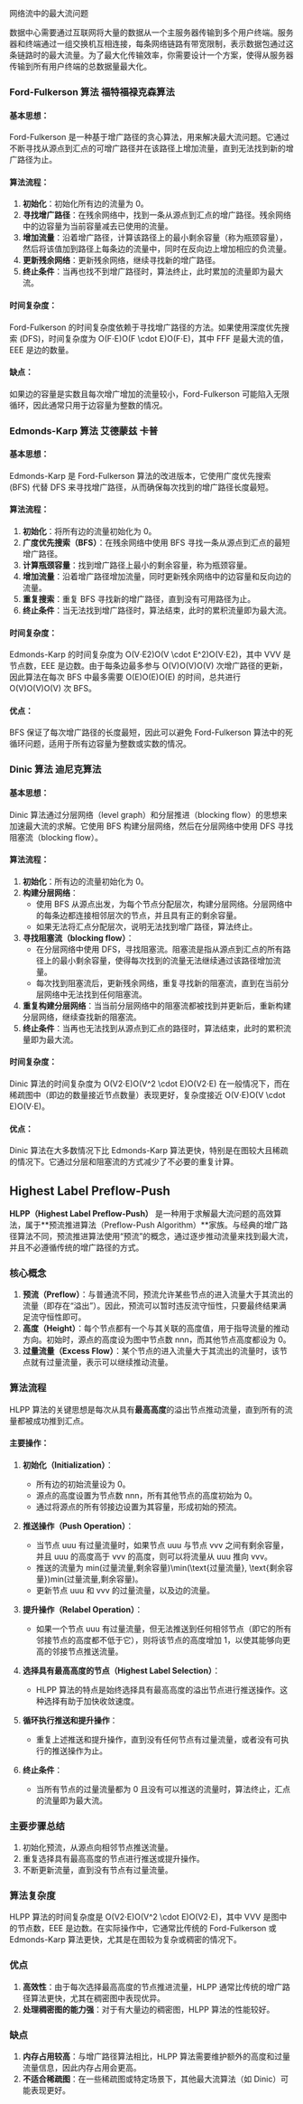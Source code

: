 网络流中的最大流问题

数据中心需要通过互联网将大量的数据从一个主服务器传输到多个用户终端。服务器和终端通过一组交换机互相连接，每条网络链路有带宽限制，表示数据包通过这条链路时的最大流量。为了最大化传输效率，你需要设计一个方案，使得从服务器传输到所有用户终端的总数据量最大化。

### Ford-Fulkerson 算法 福特福禄克森算法

#### 基本思想：

Ford-Fulkerson 是一种基于增广路径的贪心算法，用来解决最大流问题。它通过不断寻找从源点到汇点的可增广路径并在该路径上增加流量，直到无法找到新的增广路径为止。

#### 算法流程：

1. **初始化**：初始化所有边的流量为 0。
2. **寻找增广路径**：在残余网络中，找到一条从源点到汇点的增广路径。残余网络中的边容量为当前容量减去已使用的流量。
3. **增加流量**：沿着增广路径，计算该路径上的最小剩余容量（称为瓶颈容量），然后将该值加到路径上每条边的流量中，同时在反向边上增加相应的负流量。
4. **更新残余网络**：更新残余网络，继续寻找新的增广路径。
5. **终止条件**：当再也找不到增广路径时，算法终止，此时累加的流量即为最大流。

#### 时间复杂度：

Ford-Fulkerson 的时间复杂度依赖于寻找增广路径的方法。如果使用深度优先搜索 (DFS)，时间复杂度为 O(F⋅E)O(F \cdot E)O(F⋅E)，其中 FFF 是最大流的值，EEE 是边的数量。

#### 缺点：

如果边的容量是实数且每次增广增加的流量较小，Ford-Fulkerson 可能陷入无限循环，因此通常只用于边容量为整数的情况。

### Edmonds-Karp 算法 艾德蒙兹 卡普

#### 基本思想：

Edmonds-Karp 是 Ford-Fulkerson 算法的改进版本，它使用广度优先搜索 (BFS) 代替 DFS 来寻找增广路径，从而确保每次找到的增广路径长度最短。

#### 算法流程：

1. **初始化**：将所有边的流量初始化为 0。
2. **广度优先搜索（BFS）**：在残余网络中使用 BFS 寻找一条从源点到汇点的最短增广路径。
3. **计算瓶颈容量**：找到增广路径上最小的剩余容量，称为瓶颈容量。
4. **增加流量**：沿着增广路径增加流量，同时更新残余网络中的边容量和反向边的流量。
5. **重复搜索**：重复 BFS 寻找新的增广路径，直到没有可用路径为止。
6. **终止条件**：当无法找到增广路径时，算法结束，此时的累积流量即为最大流。

#### 时间复杂度：

Edmonds-Karp 的时间复杂度为 O(V⋅E2)O(V \cdot E^2)O(V⋅E2)，其中 VVV 是节点数，EEE 是边数。由于每条边最多参与 O(V)O(V)O(V) 次增广路径的更新，因此算法在每次 BFS 中最多需要 O(E)O(E)O(E) 的时间，总共进行 O(V)O(V)O(V) 次 BFS。

#### 优点：

BFS 保证了每次增广路径的长度最短，因此可以避免 Ford-Fulkerson 算法中的死循环问题，适用于所有边容量为整数或实数的情况。

### Dinic 算法 迪尼克算法

#### 基本思想：

Dinic 算法通过分层网络（level graph）和分层推进（blocking flow）的思想来加速最大流的求解。它使用 BFS 构建分层网络，然后在分层网络中使用 DFS 寻找阻塞流（blocking flow）。

#### 算法流程：

1. **初始化**：所有边的流量初始化为 0。
2. **构建分层网络**：
    - 使用 BFS 从源点出发，为每个节点分配层次，构建分层网络。分层网络中的每条边都连接相邻层次的节点，并且具有正的剩余容量。
    - 如果无法将汇点分配层次，说明无法找到增广路径，算法终止。
3. **寻找阻塞流（blocking flow）**：
    - 在分层网络中使用 DFS，寻找阻塞流。阻塞流是指从源点到汇点的所有路径上的最小剩余容量，使得每次找到的流量无法继续通过该路径增加流量。
    - 每次找到阻塞流后，更新残余网络，重复寻找新的阻塞流，直到在当前分层网络中无法找到任何阻塞流。
4. **重复构建分层网络**：当当前分层网络中的阻塞流都被找到并更新后，重新构建分层网络，继续查找新的阻塞流。
5. **终止条件**：当再也无法找到从源点到汇点的路径时，算法结束，此时的累积流量即为最大流。

#### 时间复杂度：

Dinic 算法的时间复杂度为 O(V2⋅E)O(V^2 \cdot E)O(V2⋅E) 在一般情况下，而在稀疏图中（即边的数量接近节点数量）表现更好，复杂度接近 O(V⋅E)O(V \cdot E)O(V⋅E)。

#### 优点：

Dinic 算法在大多数情况下比 Edmonds-Karp 算法更快，特别是在图较大且稀疏的情况下。它通过分层和阻塞流的方式减少了不必要的重复计算。

## Highest Label Preflow-Push

**HLPP（Highest Label Preflow-Push）** 是一种用于求解最大流问题的高效算法，属于**预流推进算法（Preflow-Push Algorithm）**家族。与经典的增广路径算法不同，预流推进算法使用“预流”的概念，通过逐步推动流量来找到最大流，并且不必遵循传统的增广路径的方式。

### 核心概念

1. **预流（Preflow）**：与普通流不同，预流允许某些节点的进入流量大于其流出的流量（即存在“溢出”）。因此，预流可以暂时违反流守恒性，只要最终结果满足流守恒性即可。
2. **高度（Height）**：每个节点都有一个与其关联的高度值，用于指导流量的推动方向。初始时，源点的高度设为图中节点数 nnn，而其他节点高度都设为 0。
3. **过量流量（Excess Flow）**：某个节点的进入流量大于其流出的流量时，该节点就有过量流量，表示可以继续推动流量。

### 算法流程

HLPP 算法的关键思想是每次从具有**最高高度**的溢出节点推动流量，直到所有的流量都被成功推到汇点。

#### 主要操作：

1. **初始化（Initialization）**：

    - 所有边的初始流量设为 0。
    - 源点的高度设置为节点数 nnn，所有其他节点的高度初始为 0。
    - 通过将源点的所有邻接边设置为其容量，形成初始的预流。

2. **推送操作（Push Operation）**：

    - 当节点 uuu 有过量流量时，如果节点 uuu 与节点 vvv 之间有剩余容量，并且 uuu 的高度高于 vvv 的高度，则可以将流量从 uuu 推向 vvv。
    - 推送的流量为 min⁡(过量流量,剩余容量)\min(\text{过量流量}, \text{剩余容量})min(过量流量,剩余容量)。
    - 更新节点 uuu 和 vvv 的过量流量，以及边的流量。

3. **提升操作（Relabel Operation）**：

    - 如果一个节点 uuu 有过量流量，但无法推送到任何相邻节点（即它的所有邻接节点的高度都不低于它），则将该节点的高度增加 1，以使其能够向更高的邻接节点推送流量。

4. **选择具有最高高度的节点（Highest Label Selection）**：

    - HLPP 算法的特点是始终选择具有最高高度的溢出节点进行推送操作。这种选择有助于加快收敛速度。

5. **循环执行推送和提升操作**：

    - 重复上述推送和提升操作，直到没有任何节点有过量流量，或者没有可执行的推送操作为止。

6. **终止条件**：

    - 当所有节点的过量流量都为 0 且没有可以推送的流量时，算法终止，汇点的流量即为最大流。

### 主要步骤总结

1. 初始化预流，从源点向相邻节点推送流量。
2. 重复选择具有最高高度的节点进行推送或提升操作。
3. 不断更新流量，直到没有节点有过量流量。

### 算法复杂度

HLPP 算法的时间复杂度是 O(V2⋅E)O(V^2 \cdot E)O(V2⋅E)，其中 VVV 是图中的节点数，EEE 是边数。在实际操作中，它通常比传统的 Ford-Fulkerson 或 Edmonds-Karp 算法更快，尤其是在图较为复杂或稠密的情况下。

### 优点

1. **高效性**：由于每次选择最高高度的节点推进流量，HLPP 通常比传统的增广路径算法更快，尤其在稠密图中表现优异。
2. **处理稠密图的能力强**：对于有大量边的稠密图，HLPP 算法的性能较好。

### 缺点

1. **内存占用较高**：与增广路径算法相比，HLPP 算法需要维护额外的高度和过量流量信息，因此内存占用会更高。
2. **不适合稀疏图**：在一些稀疏图或特定场景下，其他最大流算法（如 Dinic）可能表现更好。
